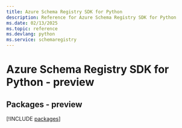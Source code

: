 ```yaml
---
title: Azure Schema Registry SDK for Python
description: Reference for Azure Schema Registry SDK for Python
ms.date: 02/13/2025
ms.topic: reference
ms.devlang: python
ms.service: schemaregistry
---
```

# Azure Schema Registry SDK for Python - preview
## Packages - preview
[!INCLUDE [packages](schema-registry-index.md)]